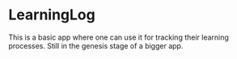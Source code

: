 # LearningLog
This is a basic app where one can use it for tracking their learning processes.
Still in the genesis stage of a bigger app.
